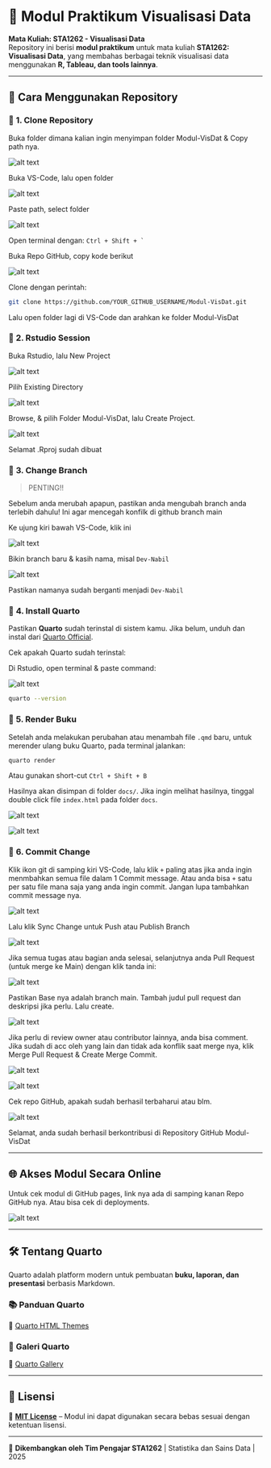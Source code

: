 # 📘 Modul Praktikum Visualisasi Data

**Mata Kuliah: STA1262 - Visualisasi Data**  
Repository ini berisi **modul praktikum** untuk mata kuliah **STA1262: Visualisasi Data**, yang membahas berbagai teknik visualisasi data menggunakan **R, Tableau, dan tools lainnya**.

---

## 🚀 **Cara Menggunakan Repository**

### 🔹 **1. Clone Repository**

Buka folder dimana kalian ingin menyimpan folder Modul-VisDat & Copy path nya.

![alt text](images/image-2.png)

Buka VS-Code, lalu open folder

![alt text](images/image-3.png)

Paste path, select folder

![alt text](images/image-4.png)

Open terminal dengan: `` Ctrl + Shift + `  ``

Buka Repo GitHub, copy kode berikut

![alt text](images/image-1.png)

Clone dengan perintah:

```sh
git clone https://github.com/YOUR_GITHUB_USERNAME/Modul-VisDat.git
```

Lalu open folder lagi di VS-Code dan arahkan ke folder Modul-VisDat

### 🔹 **2. Rstudio Session**

Buka Rstudio, lalu New Project

![alt text](images/image-5.png)

Pilih Existing Directory

![alt text](images/image-6.png)

Browse, & pilih Folder Modul-VisDat, lalu Create Project.

![alt text](images/image-7.png)

Selamat .Rproj sudah dibuat

### 🔹 **3. Change Branch**

> PENTING!!

Sebelum anda merubah apapun, pastikan anda mengubah branch anda terlebih dahulu! Ini agar mencegah konfilk di github branch main

Ke ujung kiri bawah VS-Code, klik ini

![alt text](images/image-9.png)

Bikin branch baru & kasih nama, misal `Dev-Nabil`

![alt text](images/image-10.png)

Pastikan namanya sudah berganti menjadi `Dev-Nabil`

### 🔹 **4. Install Quarto**

Pastikan **Quarto** sudah terinstal di sistem kamu. Jika belum, unduh dan instal dari [Quarto Official](https://quarto.org/).

Cek apakah Quarto sudah terinstal:

Di Rstudio, open terminal & paste command:

![alt text](images/image-8.png)

```sh
quarto --version
```

### 🔹 **5. Render Buku**

Setelah anda melakukan perubahan atau menambah file `.qmd` baru, untuk merender ulang buku Quarto, pada terminal jalankan:

```sh
quarto render
```

Atau gunakan short-cut `Ctrl + Shift + B`

Hasilnya akan disimpan di folder `docs/`. Jika ingin melihat hasilnya, tinggal double click file `index.html` pada folder `docs`.

![alt text](images/image-18.png)

![alt text](images/image-19.png)

### 🔹 **6. Commit Change**

Klik ikon git di samping kiri VS-Code, lalu klik `+` paling atas jika anda ingin menmbahkan semua file dalam 1 Commit message. Atau anda bisa `+` satu per satu file mana saja yang anda ingin commit. Jangan lupa tambahkan commit message nya.

![alt text](images/image-11.png)

Lalu klik Sync Change untuk Push atau Publish Branch

![alt text](images/image-12.png)

Jika semua tugas atau bagian anda selesai, selanjutnya anda Pull Request (untuk merge ke Main) dengan klik tanda ini:

![alt text](images/image-13.jpg)

Pastikan Base nya adalah branch main. Tambah judul pull request dan deskripsi jika perlu. Lalu create.

![alt text](images/image-14.jpg)

Jika perlu di review owner atau contributor lainnya, anda bisa comment. Jika sudah di acc oleh yang lain dan tidak ada konflik saat merge nya, klik Merge Pull Request & Create
Merge Commit.

![alt text](images/image-15.jpg)

![alt text](images/image-16.jpg)

Cek repo GitHub, apakah sudah berhasil terbaharui atau blm.

![alt text](images/image-17.jpg)

Selamat, anda sudah berhasil berkontribusi di Repository GitHub Modul-VisDat

---

## 🌐 **Akses Modul Secara Online**

Untuk cek modul di GitHub pages, link nya ada di samping kanan Repo GitHub nya. Atau bisa cek di deployments.

![alt text](images/image-20.png)

---

## 🛠 **Tentang Quarto**

Quarto adalah platform modern untuk pembuatan **buku, laporan, dan presentasi** berbasis Markdown.

### 📚 **Panduan Quarto**

🔗 [Quarto HTML Themes](https://quarto.org/docs/output-formats/html-themes.html)

### 🎨 **Galeri Quarto**

🔗 [Quarto Gallery](https://quarto.org/docs/gallery/)

---

## 📝 **Lisensi**

📜 [**MIT License**](LICENSE) – Modul ini dapat digunakan secara bebas sesuai dengan ketentuan lisensi.

---

🚀 **Dikembangkan oleh Tim Pengajar STA1262** | Statistika dan Sains Data | 2025
